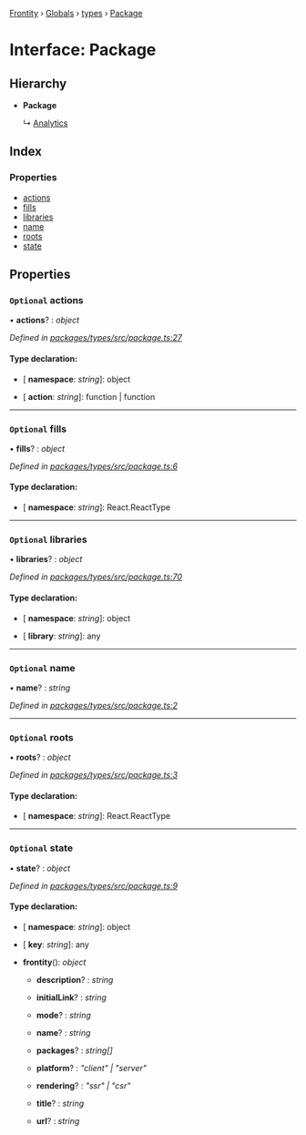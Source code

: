 [Frontity](../README.md) › [Globals](../globals.md) › [types](../modules/types.md) › [Package](types.package.md)

# Interface: Package

## Hierarchy

* **Package**

  ↳ [Analytics](analytics.analytics-1.md)

## Index

### Properties

* [actions](types.package.md#optional-actions)
* [fills](types.package.md#optional-fills)
* [libraries](types.package.md#optional-libraries)
* [name](types.package.md#optional-name)
* [roots](types.package.md#optional-roots)
* [state](types.package.md#optional-state)

## Properties

### `Optional` actions

• **actions**? : *object*

*Defined in [packages/types/src/package.ts:27](https://github.com/frontity/frontity/blob/8f93b4e4/packages/types/src/package.ts#L27)*

#### Type declaration:

* \[ **namespace**: *string*\]: object

* \[ **action**: *string*\]: function | function

___

### `Optional` fills

• **fills**? : *object*

*Defined in [packages/types/src/package.ts:6](https://github.com/frontity/frontity/blob/8f93b4e4/packages/types/src/package.ts#L6)*

#### Type declaration:

* \[ **namespace**: *string*\]: React.ReactType

___

### `Optional` libraries

• **libraries**? : *object*

*Defined in [packages/types/src/package.ts:70](https://github.com/frontity/frontity/blob/8f93b4e4/packages/types/src/package.ts#L70)*

#### Type declaration:

* \[ **namespace**: *string*\]: object

* \[ **library**: *string*\]: any

___

### `Optional` name

• **name**? : *string*

*Defined in [packages/types/src/package.ts:2](https://github.com/frontity/frontity/blob/8f93b4e4/packages/types/src/package.ts#L2)*

___

### `Optional` roots

• **roots**? : *object*

*Defined in [packages/types/src/package.ts:3](https://github.com/frontity/frontity/blob/8f93b4e4/packages/types/src/package.ts#L3)*

#### Type declaration:

* \[ **namespace**: *string*\]: React.ReactType

___

### `Optional` state

• **state**? : *object*

*Defined in [packages/types/src/package.ts:9](https://github.com/frontity/frontity/blob/8f93b4e4/packages/types/src/package.ts#L9)*

#### Type declaration:

* \[ **namespace**: *string*\]: object

* \[ **key**: *string*\]: any

* **frontity**(): *object*

  * **description**? : *string*

  * **initialLink**? : *string*

  * **mode**? : *string*

  * **name**? : *string*

  * **packages**? : *string[]*

  * **platform**? : *"client" | "server"*

  * **rendering**? : *"ssr" | "csr"*

  * **title**? : *string*

  * **url**? : *string*
